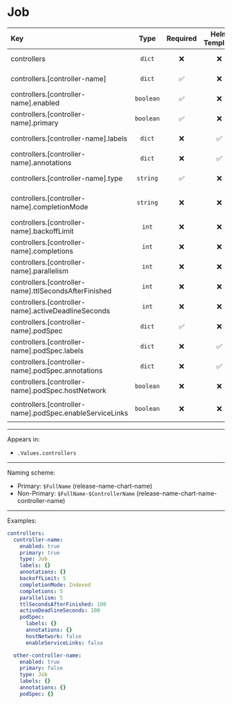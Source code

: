 # Job

| Key                                                      |   Type    | Required | Helm Template |                        Default                        | Description                                     |
| :------------------------------------------------------- | :-------: | :------: | :-----------: | :---------------------------------------------------: | :---------------------------------------------- |
| controllers                                              |  `dict`   |    ❌    |      ❌       |                         `{}`                          | Define the controllers as dicts                 |
| controllers.[controller-name]                            |  `dict`   |    ✅    |      ❌       |                         `{}`                          | Holds controller definition                     |
| controllers.[controller-name].enabled                    | `boolean` |    ✅    |      ❌       |                        `false`                        | Enables or Disables the controller              |
| controllers.[controller-name].primary                    | `boolean` |    ✅    |      ❌       |                        `false`                        | Sets the controller as primary                  |
| controllers.[controller-name].labels                     |  `dict`   |    ❌    |      ✅       |                         `{}`                          | Additional labels for controller                |
| controllers.[controller-name].annotations                |  `dict`   |    ❌    |      ✅       |                         `{}`                          | Additional annotations for controller           |
| controllers.[controller-name].type                       | `string`  |    ✅    |      ❌       |                         `""`                          | Define the type (kind) of the controller        |
| controllers.[controller-name].completionMode             | `string`  |    ❌    |      ❌       |                     `NonIndexed`                      | Define the completionMode (Indexed, NonIndexed) |
| controllers.[controller-name].backoffLimit               |   `int`   |    ❌    |      ❌       |                          `5`                          | Define the backoffLimit                         |
| controllers.[controller-name].completions                |   `int`   |    ❌    |      ❌       |                                                       | Define the completions                          |
| controllers.[controller-name].parallelism                |   `int`   |    ❌    |      ❌       |                          `1`                          | Define the parallelism                          |
| controllers.[controller-name].ttlSecondsAfterFinished    |   `int`   |    ❌    |      ❌       |                         `120`                         | Define the ttlSecondsAfterFinished              |
| controllers.[controller-name].activeDeadlineSeconds      |   `int`   |    ❌    |      ❌       |                                                       | Define the activeDeadlineSeconds                |
| controllers.[controller-name].podSpec                    |  `dict`   |    ✅    |      ❌       |                         `{}`                          | Holds the pod definition                        |
| controllers.[controller-name].podSpec.labels             |  `dict`   |    ❌    |      ✅       |                         `{}`                          | Pod Labels                                      |
| controllers.[controller-name].podSpec.annotations        |  `dict`   |    ❌    |      ✅       |                         `{}`                          | Pod Annotations                                 |
| controllers.[controller-name].podSpec.hostNetwork        | `boolean` |    ❌    |      ❌       |    `{{ .Values.podOptions.hostNetwork }}` (false)     | Pod's hostNetwork                               |
| controllers.[controller-name].podSpec.enableServiceLinks | `boolean` |    ❌    |      ❌       | `{{ .Values.podOptions.enableServiceLinks }}` (false) | Pod's enableServiceLinks                        |

---

Appears in:

- `.Values.controllers`

---

Naming scheme:

- Primary: `$FullName` (release-name-chart-name)
- Non-Primary: `$FullName-$ControllerName` (release-name-chart-name-controller-name)

---

Examples:

```yaml
controllers:
  controller-name:
    enabled: true
    primary: true
    type: Job
    labels: {}
    annotations: {}
    backoffLimit: 5
    completionMode: Indexed
    completions: 5
    parallelism: 5
    ttlSecondsAfterFinished: 100
    activeDeadlineSeconds: 100
    podSpec:
      labels: {}
      annotations: {}
      hostNetwork: false
      enableServiceLinks: false

  other-controller-name:
    enabled: true
    primary: false
    type: Job
    labels: {}
    annotations: {}
    podSpec: {}
```
